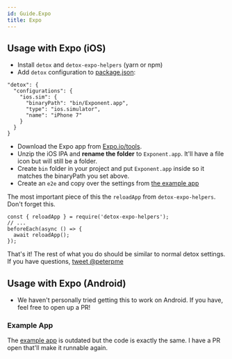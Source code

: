 ```yaml
---
id: Guide.Expo
title: Expo
---
```


## Usage with Expo (iOS)

- Install `detox` and `detox-expo-helpers` (yarn or npm)
- Add `detox` configuration to [package.json](https://github.com/expo/with-detox-tests/blob/master/package.json#L21-L29):

```es6
"detox": {
  "configurations": {
    "ios.sim": {
      "binaryPath": "bin/Exponent.app",
      "type": "ios.simulator",
      "name": "iPhone 7"
    }
  }
}
```

- Download the Expo app from [Expo.io/tools](https://expo.io/tools).
- Unzip the iOS IPA and **rename the folder** to `Exponent.app`. It'll have a file icon but will still be a folder.
- Create `bin` folder in your project and put `Exponent.app` inside so it matches the binaryPath you set above.
- Create an `e2e` and copy over the settings from [the example app](https://github.com/expo/with-detox-tests/tree/master/e2e)

The most important piece of this the `reloadApp` from `detox-expo-helpers`. Don't forget this.

```es6
const { reloadApp } = require('detox-expo-helpers');
// ...
beforeEach(async () => {
  await reloadApp();
});
```

That's it! The rest of what you do should be similar to normal detox settings. If you have questions, [tweet @peterpme](https://twitter.com/peterpme)

## Usage with Expo (Android)

- We haven't personally tried getting this to work on Android. If you have, feel free to open up a PR!

### Example App
The [example app](https://github.com/expo/with-detox-tests) is outdated but the code is exactly the same. I have a PR open that'll make it runnable again.
